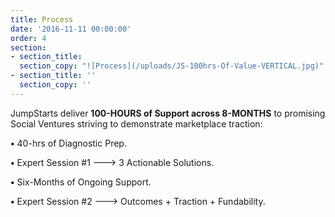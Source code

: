 ```yaml
---
title: Process
date: '2016-11-11 00:00:00'
order: 4
section:
- section_title: 
  section_copy: "![Process](/uploads/JS-100hrs-Of-Value-VERTICAL.jpg)"
- section_title: ''
  section_copy: ''
---
```

JumpStarts deliver **100-HOURS of Support across 8-MONTHS** to promising Social Ventures striving to demonstrate marketplace traction:

**•** 40-hrs of Diagnostic Prep.

**•** Expert Session #1 ---> 3 Actionable Solutions.

**•** Six-Months of Ongoing Support.

**•** Expert Session #2 ---> Outcomes + Traction + Fundability.